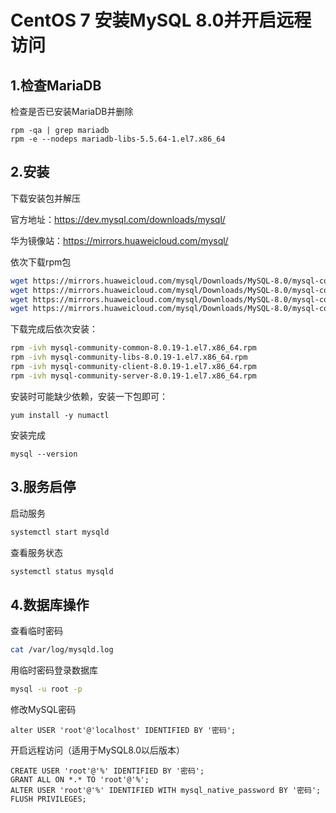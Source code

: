 # CentOS 7 安装MySQL 8.0并开启远程访问
## 1.检查MariaDB

检查是否已安装MariaDB并删除

```shell
rpm -qa | grep mariadb
rpm -e --nodeps mariadb-libs-5.5.64-1.el7.x86_64
```



## 2.安装

下载安装包并解压

官方地址：https://dev.mysql.com/downloads/mysql/

华为镜像站：https://mirrors.huaweicloud.com/mysql/

依次下载rpm包

```bash
wget https://mirrors.huaweicloud.com/mysql/Downloads/MySQL-8.0/mysql-community-common-8.0.19-1.el7.x86_64.rpm
wget https://mirrors.huaweicloud.com/mysql/Downloads/MySQL-8.0/mysql-community-libs-8.0.19-1.el7.x86_64.rpm
wget https://mirrors.huaweicloud.com/mysql/Downloads/MySQL-8.0/mysql-community-client-8.0.19-1.el7.x86_64.rpm
wget https://mirrors.huaweicloud.com/mysql/Downloads/MySQL-8.0/mysql-community-server-8.0.19-1.el7.x86_64.rpm
```



下载完成后依次安装：

```bash
rpm -ivh mysql-community-common-8.0.19-1.el7.x86_64.rpm
rpm -ivh mysql-community-libs-8.0.19-1.el7.x86_64.rpm
rpm -ivh mysql-community-client-8.0.19-1.el7.x86_64.rpm
rpm -ivh mysql-community-server-8.0.19-1.el7.x86_64.rpm
```

安装时可能缺少依赖，安装一下包即可：

```shell
yum install -y numactl
```



安装完成

```
mysql --version
```



## 3.服务启停


启动服务

```bash
systemctl start mysqld
```

查看服务状态

```bash
systemctl status mysqld
```



## 4.数据库操作

查看临时密码

```bash
cat /var/log/mysqld.log
```

用临时密码登录数据库

```bash
mysql -u root -p
```

修改MySQL密码

```mysql
alter USER 'root'@'localhost' IDENTIFIED BY '密码';
```

开启远程访问（适用于MySQL8.0以后版本）

```mysql
CREATE USER 'root'@'%' IDENTIFIED BY '密码'; 
GRANT ALL ON *.* TO 'root'@'%'; 
ALTER USER 'root'@'%' IDENTIFIED WITH mysql_native_password BY '密码';
FLUSH PRIVILEGES;

```

